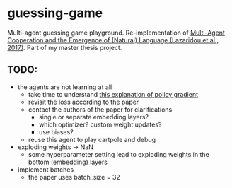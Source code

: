 # guessing-game
Multi-agent guessing game playground. Re-implementation of [Multi-Agent Cooperation and the 
Emergence of (Natural) Language (Lazaridou et al., 2017)](https://arxiv.org/abs/1612.07182). 
Part of my master thesis project.


## TODO:

- the agents are not learning at all
    - take time to understand [this explanation of policy 
gradient](https://towardsdatascience.com/policy-gradients-in-a-nutshell-8b72f9743c5d)
    - revisit the loss according to the paper
    - contact the authors of the paper for clarifications
        - single or separate embedding layers?
        - which optimizer? custom weight updates?
        - use biases?
    - reuse this agent to play cartpole and debug
- exploding weights -> NaN
    - some hyperparameter setting lead to exploding weights in the bottom (embedding) layers
- implement batches
    - the paper uses batch_size = 32
